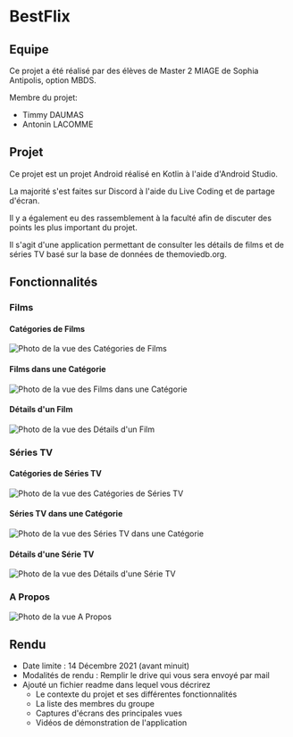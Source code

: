 # BestFlix

## Equipe
Ce projet a été réalisé par des élèves de Master 2 MIAGE de Sophia Antipolis, option MBDS.

Membre du projet:
- Timmy DAUMAS
- Antonin LACOMME

## Projet
Ce projet est un projet Android réalisé en Kotlin à l'aide d'Android Studio.

La majorité s'est faites sur Discord à l'aide du Live Coding et de partage d'écran.

Il y a également eu des rassemblement à la faculté afin de discuter des points les plus important du projet.

Il s'agit d'une application permettant de consulter les détails de films et de séries TV
basé sur la base de données de themoviedb.org.

## Fonctionnalités
### Films
#### Catégories de Films
![Photo de la vue des Catégories de Films](images/categories_movie.png)
#### Films dans une Catégorie
![Photo de la vue des Films dans une Catégorie](images/movies.png)
#### Détails d'un Film
![Photo de la vue des Détails d'un Film](images/detail_movie.png)
### Séries TV
#### Catégories de Séries TV
![Photo de la vue des Catégories de Séries TV](images/categories_showtv.png)
#### Séries TV dans une Catégorie
![Photo de la vue des Séries TV dans une Catégorie](images/showstv.png)
#### Détails d'une Série TV
![Photo de la vue des Détails d'une Série TV](images/detail_showtv.png)
### A Propos
![Photo de la vue A Propos](images/about.png)

## Rendu
- Date limite : 14 Décembre 2021 (avant minuit)
- Modalités de rendu : Remplir le drive qui vous sera envoyé par mail
- Ajouté un fichier readme dans lequel vous décrirez
    - Le contexte du projet et ses différentes fonctionnalités
    - La liste des membres du groupe
    - Captures d'écrans des principales vues
    - Vidéos de démonstration de l'application



